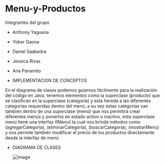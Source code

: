 # Menu-y-Productos

Integrantes del grupo 
- Anthony Yaguana
- Yober Gaona
- Daniel Saabedra
- Jessica Rivas
- Ana Panamito

- IMPLEMENTACION DE CONCEPTOS
  
En el diagrama de clases podemos guiarnos fácilmente para la realización del código en Java, tenemos elementos como la superclase (producto) que se clasifican en la superclase (categoría) y esta hereda a las diferentes categorías requeridas dentro del menú, a su vez estas categorías van también dentro de una superclase (menú) que nos permitirá crear diferentes menús y ponerlos en estado activo o inactivo, esta superclase menú tiene una interfaz (IMenu) la cual nos brinda métodos como (agregarCategoría), (eliminarCategoría), (buscarCategoría), (mostrarMenu) y nos permite también modificar el precio de los productos directamente desde la interfaz de menú.
- DIAGRAMA DE CLASES
  
  ![image](https://github.com/user-attachments/assets/acb54107-500e-4662-8878-06498ba822ad) 

